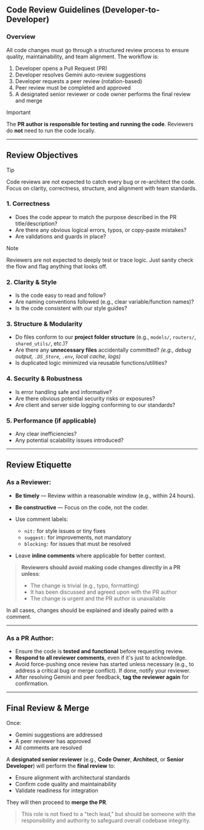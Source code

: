 ## Code Review Guidelines (Developer-to-Developer)

### Overview

All code changes must go through a structured review process to ensure quality, maintainability, and team alignment. The workflow is:

1. Developer opens a Pull Request (PR)
2. Developer resolves Gemini auto-review suggestions
3. Developer requests a peer review (rotation-based)
4. Peer review must be completed and approved
5. A designated senior reviewer or code owner performs the final review and merge

> [!IMPORTANT] 
> The **PR author is responsible for testing and running the code**. Reviewers do **not** need to run the code locally.

---

## Review Objectives

> [!TIP]
> Code reviews are not expected to catch every bug or re-architect the code. Focus on clarity, correctness, structure, and alignment with team standards.

### 1. **Correctness**

* Does the code appear to match the purpose described in the PR title/description?
* Are there any obvious logical errors, typos, or copy-paste mistakes?
* Are validations and guards in place?

> [!NOTE]
> Reviewers are not expected to deeply test or trace logic. Just sanity check the flow and flag anything that looks off.

### 2. **Clarity & Style**

* Is the code easy to read and follow?
* Are naming conventions followed (e.g., clear variable/function names)?
* Is the code consistent with our style guides?

### 3. **Structure & Modularity**

* Do files conform to our **project folder structure** (e.g., `models/`, `routers/`, `shared_utils/`, etc.)?
* Are there any **unnecessary files** accidentally committed?
  *(e.g., debug output, `.DS_Store`, `.env`, local cache, logs)*
* Is duplicated logic minimized via reusable functions/utilities?

### 4. **Security & Robustness**

* Is error handling safe and informative?
* Are there obvious potential security risks or exposures?
* Are client and server side logging conforming to our standards?

### 5. **Performance (if applicable)**

* Any clear inefficiencies?
* Any potential scalability issues introduced?

---

## Review Etiquette

### As a Reviewer:

* **Be timely** — Review within a reasonable window (e.g., within 24 hours).
* **Be constructive** — Focus on the code, not the coder.
* Use comment labels:

  * `nit:` for style issues or tiny fixes
  * `suggest:` for improvements, not mandatory
  * `blocking:` for issues that must be resolved
* Leave **inline comments** where applicable for better context.

> **Reviewers should avoid making code changes directly in a PR unless**:
>
> * The change is trivial (e.g., typo, formatting)
> * It has been discussed and agreed upon with the PR author
> * The change is urgent and the PR author is unavailable

In all cases, changes should be explained and ideally paired with a comment.

---

### As a PR Author:

* Ensure the code is **tested and functional** before requesting review.
* **Respond to all reviewer comments**, even if it's just to acknowledge.
* Avoid force-pushing once review has started unless necessary (e.g., to address a critical bug or merge conflict). If done, notify your reviewer.
* After resolving Gemini and peer feedback, **tag the reviewer again** for confirmation.

---

## Final Review & Merge

Once:

* Gemini suggestions are addressed
* A peer reviewer has approved
* All comments are resolved

A **designated senior reviewer** (e.g., **Code Owner**, **Architect**, or **Senior Developer**) will perform the **final review** to:

* Ensure alignment with architectural standards
* Confirm code quality and maintainability
* Validate readiness for integration

They will then proceed to **merge the PR**.

> This role is not fixed to a "tech lead," but should be someone with the responsibility and authority to safeguard overall codebase integrity.
